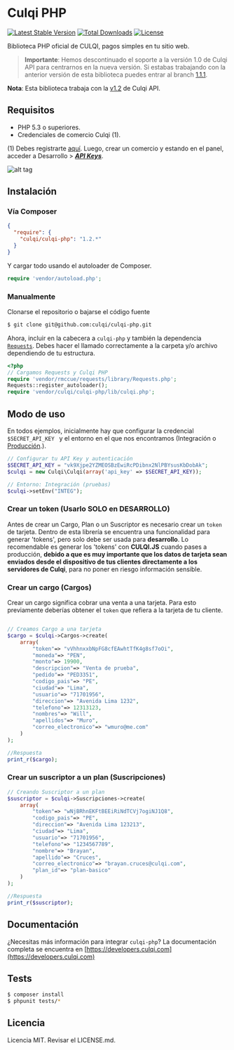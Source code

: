 # Culqi PHP

[![Latest Stable Version](https://poser.pugx.org/culqi/culqi-php/v/stable)](https://packagist.org/packages/culqi/culqi-php)
[![Total Downloads](https://poser.pugx.org/culqi/culqi-php/downloads)](https://packagist.org/packages/culqi/culqi-php)
[![License](https://poser.pugx.org/culqi/culqi-php/license)](https://packagist.org/packages/culqi/culqi-php)

Biblioteca PHP oficial de CULQI, pagos simples en tu sitio web.

> **Importante**: Hemos descontinuado el soporte a la versión 1.0 de Culqi API para centrarnos en la nueva versión. Si estabas trabajando con la anterior versión de esta biblioteca puedes entrar al branch [1.1.1](https://github.com/culqi/culqi-php/tree/1.1.1).

**Nota**: Esta biblioteca trabaja con la [v1.2](https://culqi.api-docs.io/v1.2) de Culqi API.


## Requisitos

* PHP 5.3 o superiores.
* Credenciales de comercio Culqi (1).

(1) Debes registrarte [aquí](https://integ-panel.culqi.com/#/registro). Luego, crear un comercio y estando en el panel, acceder a Desarrollo > [***API Keys***](https://integ-panel.culqi.com/#/panel/comercio/desarrollo/llaves).

![alt tag](http://i.imgur.com/NhE6mS9.png)

## Instalación

### Vía Composer
```json
{
  "require": {
    "culqi/culqi-php": "1.2.*"
  }
}
```

Y cargar todo usando el autoloader de Composer.

```php
require 'vendor/autoload.php';
```

### Manualmente

Clonarse el repositorio o bajarse el código fuente

```bash
$ git clone git@github.com:culqi/culqi-php.git
```

Ahora, incluir en la cabecera a `culqi-php` y también la dependencia [`Requests`](https://github.com/rmccue/requests). Debes hacer el llamado correctamente a la carpeta y/o archivo dependiendo de tu estructura.

```php
<?php
// Cargamos Requests y Culqi PHP
require 'vendor/rmccue/requests/library/Requests.php';
Requests::register_autoloader();
require 'vendor/culqi/culqi-php/lib/culqi.php';
```

## Modo de uso

En todos ejemplos, inicialmente hay que configurar la credencial `$SECRET_API_KEY ` y el entorno en el que nos encontramos (Integración o [Producción](https://developers.culqi.com/produccion/).).

```php
// Configurar tu API Key y autenticación
$SECRET_API_KEY = "vk9Xjpe2YZMEOSBzEwiRcPDibnx2NlPBYsusKbDobAk";
$culqi = new Culqi\Culqi(array('api_key' => $SECRET_API_KEY));

// Entorno: Integración (pruebas)
$culqi->setEnv("INTEG");

```

### Crear un token (Usarlo SOLO en DESARROLLO)
Antes de crear un Cargo, Plan o un Suscriptor es necesario crear un `token` de tarjeta. Dentro de esta librería se encuentra una funcionalidad para generar 'tokens', pero solo
debe ser usada para **desarrollo**. Lo recomendable es generar los 'tokens' con **CULQI.JS** cuando pases a producción, **debido a que es muy importante que los datos de tarjeta sean enviados desde el dispositivo de tus clientes directamente a los servidores de Culqi**, para no poner en riesgo información sensible.


### Crear un cargo (Cargos)
Crear un cargo significa cobrar una venta a una tarjeta. Para esto previamente
deberías obtener el  `token` que refiera a la tarjeta de tu cliente.


```php

// Creamos Cargo a una tarjeta
$cargo = $culqi->Cargos->create(
    array(
        "token"=> "vVhhnxxbNpFG8cfEAwhtTfK4g8sf7oOi",        
        "moneda"=> "PEN",
        "monto"=> 19900,      
        "descripcion"=> "Venta de prueba",
        "pedido"=> "PED3351",       
        "codigo_pais"=> "PE",
        "ciudad"=> "Lima",
        "usuario"=> "71701956",
        "direccion"=> "Avenida Lima 1232",      
        "telefono"=> 12313123,
        "nombres"=> "Will",
        "apellidos"=> "Muro",
        "correo_electronico"=> "wmuro@me.com"
    )
);

//Respuesta
print_r($cargo);

```

### Crear un suscriptor a un plan (Suscripciones)
```php
// Creando Suscriptor a un plan
$suscriptor = $culqi->Suscripciones->create(
    array(
        "token"=> "wNjBRhnEKFtBEEiRiNdTCVj7ogiNJ1Q8",
        "codigo_pais"=> "PE",
        "direccion"=> "Avenida Lima 123213",
        "ciudad"=> "Lima",
        "usuario"=> "71701956",
        "telefono"=> "1234567789",
        "nombre"=> "Brayan",
        "apellido"=> "Cruces",
        "correo_electronico"=> "brayan.cruces@culqi.com",
        "plan_id"=> "plan-basico"    
    )
);

//Respuesta
print_r($suscriptor);
```

## Documentación
¿Necesitas más información para integrar `culqi-php`? La documentación completa se encuentra en [https://developers.culqi.com](https://developers.culqi.com)


## Tests

```bash
$ composer install
$ phpunit tests/* 
```
## Licencia

Licencia MIT. Revisar el LICENSE.md.
